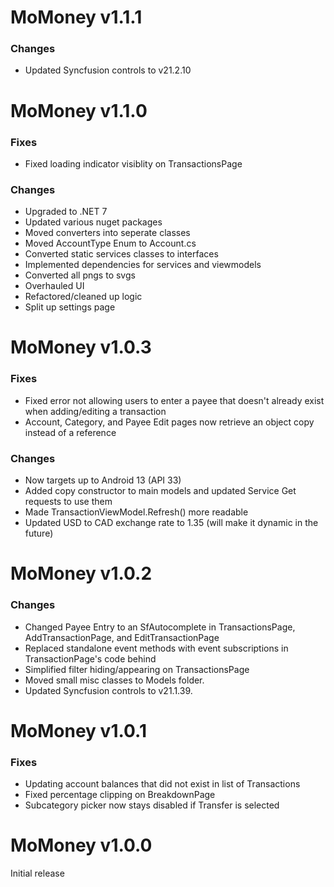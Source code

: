 # MoMoney v1.1.1

### Changes

* Updated Syncfusion controls to v21.2.10

# MoMoney v1.1.0

### Fixes

* Fixed loading indicator visiblity on TransactionsPage

### Changes

* Upgraded to .NET 7
* Updated various nuget packages
* Moved converters into seperate classes
* Moved AccountType Enum to Account.cs
* Converted static services classes to interfaces
* Implemented dependencies for services and viewmodels
* Converted all pngs to svgs
* Overhauled UI
* Refactored/cleaned up logic
* Split up settings page

# MoMoney v1.0.3

### Fixes

* Fixed error not allowing users to enter a payee that doesn't already exist when adding/editing a transaction
* Account, Category, and Payee Edit pages now retrieve an object copy instead of a reference

### Changes

* Now targets up to Android 13 (API 33)
* Added copy constructor to main models and updated Service Get requests to use them
* Made TransactionViewModel.Refresh() more readable
* Updated USD to CAD exchange rate to 1.35 (will make it dynamic in the future)


# MoMoney v1.0.2

### Changes

* Changed Payee Entry to an SfAutocomplete in TransactionsPage, AddTransactionPage, and EditTransactionPage
* Replaced standalone event methods with event subscriptions in TransactionPage's code behind
* Simplified filter hiding/appearing on TransactionsPage
* Moved small misc classes to Models folder.
* Updated Syncfusion controls to v21.1.39.


# MoMoney v1.0.1

### Fixes

* Updating account balances that did not exist in list of Transactions
* Fixed percentage clipping on BreakdownPage
* Subcategory picker now stays disabled if Transfer is selected


# MoMoney v1.0.0

Initial release
